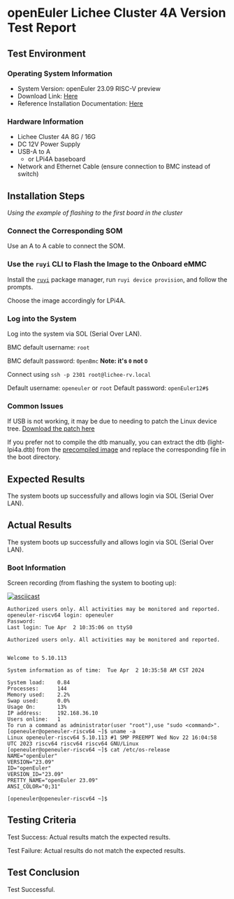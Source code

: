 # openEuler Lichee Cluster 4A Version Test Report

## Test Environment

### Operating System Information

- System Version: openEuler 23.09 RISC-V preview
- Download Link: [Here](https://mirror.iscas.ac.cn/openeuler-sig-riscv/openEuler-RISC-V/preview/openEuler-23.09-V1-riscv64/lpi4a/)
- Reference Installation Documentation: [Here](https://revyos.github.io/)

### Hardware Information

- Lichee Cluster 4A 8G / 16G
- DC 12V Power Supply
- USB-A to A
    - or LPi4A baseboard
- Network and Ethernet Cable (ensure connection to BMC instead of switch)

## Installation Steps

*Using the example of flashing to the first board in the cluster*

### Connect the Corresponding SOM

Use an A to A cable to connect the SOM.

### Use the `ruyi` CLI to Flash the Image to the Onboard eMMC

Install the [`ruyi`](https://github.com/ruyisdk/ruyi) package manager, run `ruyi device provision`, and follow the prompts.

Choose the image accordingly for LPi4A.

### Log into the System

Log into the system via SOL (Serial Over LAN).

BMC default username: `root`

BMC default password: `0penBmc` **Note: it's `0` not `O`**

Connect using `ssh -p 2301 root@lichee-rv.local`

Default username: `openeuler` or `root`
Default password: `openEuler12#$`

### Common Issues

If USB is not working, it may be due to needing to patch the Linux device tree. [Download the patch here](https://dl.sipeed.com/fileList/LICHEE/LicheeCluster4A/04_Firmware/lpi4a/src/linux/0001-arch-riscv-boot-dts-lpi4a-disable-i2c-io-expander-fo.patch)

If you prefer not to compile the dtb manually, you can extract the dtb (light-lpi4a.dtb) from the [precompiled image](https://dl.sipeed.com/shareURL/LICHEE/LicheeCluster4A/04_Firmware/lpi4a/bin) and replace the corresponding file in the boot directory.

## Expected Results

The system boots up successfully and allows login via SOL (Serial Over LAN).

## Actual Results

The system boots up successfully and allows login via SOL (Serial Over LAN).

### Boot Information

Screen recording (from flashing the system to booting up):

[![asciicast](https://asciinema.org/a/PtLMh7Dm2RX3C4RPoTajplYbj.svg)](https://asciinema.org/a/PtLMh7Dm2RX3C4RPoTajplYbj)

```log
Authorized users only. All activities may be monitored and reported.
openeuler-riscv64 login: openeuler
Password: 
Last login: Tue Apr  2 10:35:06 on ttyS0

Authorized users only. All activities may be monitored and reported.


Welcome to 5.10.113

System information as of time:  Tue Apr  2 10:35:58 AM CST 2024

System load:    0.84
Processes:      144
Memory used:    2.2%
Swap used:      0.0%
Usage On:       13%
IP address:     192.168.36.10
Users online:   1
To run a command as administrator(user "root"),use "sudo <command>".
[openeuler@openeuler-riscv64 ~]$ uname -a
Linux openeuler-riscv64 5.10.113 #1 SMP PREEMPT Wed Nov 22 16:04:58 UTC 2023 riscv64 riscv64 riscv64 GNU/Linux
[openeuler@openeuler-riscv64 ~]$ cat /etc/os-release 
NAME="openEuler"
VERSION="23.09"
ID="openEuler"
VERSION_ID="23.09"
PRETTY_NAME="openEuler 23.09"
ANSI_COLOR="0;31"

[openeuler@openeuler-riscv64 ~]$ 

```

## Testing Criteria

Test Success: Actual results match the expected results.

Test Failure: Actual results do not match the expected results.

## Test Conclusion

Test Successful.